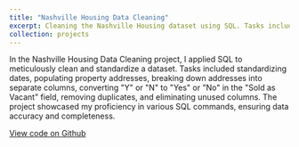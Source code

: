 ```yaml
---
title: "Nashville Housing Data Cleaning"
excerpt: Cleaning the Nashville Housing dataset using SQL. Tasks included standardizing dates, populating property addresses, breaking down addresses into separate columns, converting "Y" or "N" to "Yes" or "No" in the "Sold as Vacant" field, removing duplicates, and deleting unused columns.
collection: projects
---
```


In the Nashville Housing Data Cleaning project, I applied SQL to meticulously clean and standardize a dataset. Tasks included standardizing dates, populating property addresses, breaking down addresses into separate columns, converting "Y" or "N" to "Yes" or "No" in the "Sold as Vacant" field, removing duplicates, and eliminating unused columns. The project showcased my proficiency in various SQL commands, ensuring data accuracy and completeness.

[View code on Github](https://github.com/fathinafif/NashvilleHousing_DataCleaning)